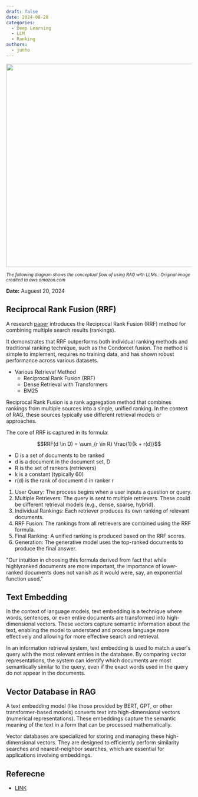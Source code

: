 ```yaml
---
draft: false
date: 2024-08-28
categories:
  - Deep Learning
  - LLM
  - Ranking
authors:
  - junho
---
```


<img src="https://docs.aws.amazon.com/images/sagemaker/latest/dg/images/jumpstart/jumpstart-fm-rag.jpg" target="_blank" width=550>

<sub><i>The following diagram shows the conceptual flow of using RAG with LLMs.: Original image credited to aws.amazon.com</i></sub>

<!-- more -->

<p align="left"><strong>Date:</strong> Auguest 20, 2024<br></p>

## Reciprocal Rank Fusion (RRF)

A research [paper](https://plg.uwaterloo.ca/~gvcormac/cormacksigir09-rrf.pdf) introduces the Reciprocal Rank Fusion (RRF) method for combining multiple search results (rankings).

It demonstrates that RRF outperforms both individual ranking methods and traditional ranking technique, such as the Condorcet fusion. The method is simple to implement, requires no training data, and has shown robust performance across various datasets.


- Various Retrieval Method
    - Reciprocal Rank Fusion (RRF)
    - Dense Retrieval with Transformers
    - BM25

Reciprocal Rank Fusion is a rank aggregation method that combines rankings from multiple sources into a single, unified ranking. In the context of RAG, these sources typically use different retrieval models or approaches.

The core of RRF is captured in its formula:

$$RRF(d \in D) = \sum_{r \in R} \frac{1}{k + r(d)}$$

- D is a set of documents to be ranked
- d is a document in the document set, D
- R is the set of rankers (retrievers)
- k is a constant (typically 60)
- r(d) is the rank of document d in ranker r

1.  User Query: The process begins when a user inputs a question or query.
2.  Multiple Retrievers: The query is sent to multiple retrievers. These could be different retrieval models (e.g., dense, sparse, hybrid).
3.  Individual Rankings: Each retriever produces its own ranking of relevant documents.
4.  RRF Fusion: The rankings from all retrievers are combined using the RRF formula.
5.  Final Ranking: A unified ranking is produced based on the RRF scores.
6.  Generation: The generative model uses the top-ranked documents to produce the final answer.

"Our intuition in choosing this formula derived from fact that while highlyranked documents are more important, the importance of lower-ranked documents does not vanish as it would were, say, an exponential function used."

## Text Embedding

In the context of language models, text embedding is a technique where words, sentences, or even entire documents are transformed into high-dimensional vectors. These vectors capture semantic information about the text, enabling the model to understand and process language more effectively and allowing for more effective search and retrieval.

In an information retrieval system, text embedding is used to match a user's query with the most relevant entries in the database. By comparing vector representations, the system can identify which documents are most semantically similar to the query, even if the exact words used in the query do not appear in the documents.


## Vector Database in RAG

A text embedding model (like those provided by BERT, GPT, or other transformer-based models) converts text into high-dimensional vectors (numerical representations). These embeddings capture the semantic meaning of the text in a form that can be processed mathematically.

Vector databases are specialized for storing and managing these high-dimensional vectors. They are designed to efficiently perform similarity searches and nearest-neighbor searches, which are essential for applications involving embeddings.

## Referecne

- [LINK](https://blogd.org/deeplearning/reference/)

